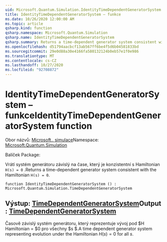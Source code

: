 ```yaml
---
uid: Microsoft.Quantum.Simulation.IdentityTimeDependentGeneratorSystem
title: IdentityTimeDependentGeneratorSystem – funkce
ms.date: 10/26/2020 12:00:00 AM
ms.topic: article
qsharp.kind: function
qsharp.namespace: Microsoft.Quantum.Simulation
qsharp.name: IdentityTimeDependentGeneratorSystem
qsharp.summary: Returns a time-dependent generator system consistent with the Hamiltonian `H(s) = 0`.
ms.openlocfilehash: d51794aacbcf13ab567ff6be4f5d6b04581833bd
ms.sourcegitcommit: 29e0d88a30e4166fa580132124b0eb57e1f0e986
ms.translationtype: MT
ms.contentlocale: cs-CZ
ms.lasthandoff: 10/27/2020
ms.locfileid: "92708872"
---
```

# <a name="identitytimedependentgeneratorsystem-function"></a><span data-ttu-id="16a66-102">IdentityTimeDependentGeneratorSystem – funkce</span><span class="sxs-lookup"><span data-stu-id="16a66-102">IdentityTimeDependentGeneratorSystem function</span></span>

<span data-ttu-id="16a66-103">Obor názvů: [Microsoft.. simulace](xref:Microsoft.Quantum.Simulation)</span><span class="sxs-lookup"><span data-stu-id="16a66-103">Namespace: [Microsoft.Quantum.Simulation](xref:Microsoft.Quantum.Simulation)</span></span>

<span data-ttu-id="16a66-104">Balíček [](https://nuget.org/packages/)</span><span class="sxs-lookup"><span data-stu-id="16a66-104">Package: [](https://nuget.org/packages/)</span></span>


<span data-ttu-id="16a66-105">Vrátí systém generátoru závislý na čase, který je konzistentní s Hamiltonian `H(s) = 0` .</span><span class="sxs-lookup"><span data-stu-id="16a66-105">Returns a time-dependent generator system consistent with the Hamiltonian `H(s) = 0`.</span></span>

```qsharp
function IdentityTimeDependentGeneratorSystem () : Microsoft.Quantum.Simulation.TimeDependentGeneratorSystem
```


## <a name="output--timedependentgeneratorsystem"></a><span data-ttu-id="16a66-106">Výstup: [TimeDependentGeneratorSystem](xref:Microsoft.Quantum.Simulation.TimeDependentGeneratorSystem)</span><span class="sxs-lookup"><span data-stu-id="16a66-106">Output : [TimeDependentGeneratorSystem](xref:Microsoft.Quantum.Simulation.TimeDependentGeneratorSystem)</span></span>

<span data-ttu-id="16a66-107">Časově závislý systém generátoru, který reprezentuje vývoj pod $H Hamiltonian = $0 pro všechny $s $.</span><span class="sxs-lookup"><span data-stu-id="16a66-107">A time dependent generator system representing evolution under the Hamiltonian $H(s) = 0$ for all $s$.</span></span>